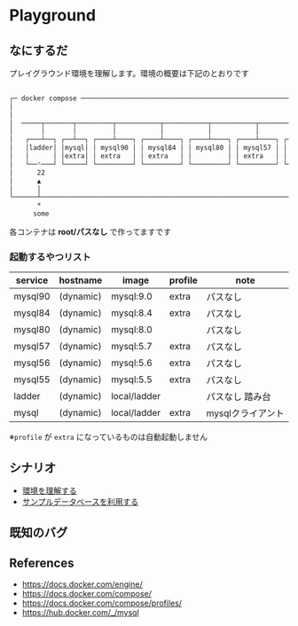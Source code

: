 # Playground
## なにするだ
プレイグラウンド環境を理解します。環境の概要は下記のとおりです

```sh
                                                                                                
┌─ docker compose ────────────────────────────────────────────────────────────────────────────┐ 
│                                                                                             │ 
│                                                                                             │ 
│  ─────┬───────┬─────────┬───────────┬───────────┬───────────┬───────────┬───────────┬─────  │ 
│       │       │         │           │           │           │           │           │       │ 
│   ┌───┴──┐ ┌──┴──┐ ┌────┴────┐ ┌────┴────┐ ┌────┴────┐ ┌────┴────┐ ┌────┴────┐ ┌────┴────┐  │ 
│   │ladder│ │mysql│ │ mysql90 │ │ mysql84 │ │ mysql80 │ │ mysql57 │ │ mysql56 │ │ mysql55 │  │ 
│   │      │ │extra│ │ extra   │ │ extra   │ │         │ │ extra   │ │ extra   │ │ extra   │  │ 
│   └──*───┘ └─────┘ └─────────┘ └─────────┘ └─────────┘ └─────────┘ └─────────┘ └─────────┘  │ 
│      22                                                                                     │ 
│      ▲                                                                                      │ 
│      │                                                                                      │ 
└──────┴──────────────────────────────────────────────────────────────────────────────────────┘ 
       * 
      some                                                                                              
```
各コンテナは **root/パスなし** で作ってますです  

### 起動するやつリスト 
| service | hostname  | image        | profile | note              |
| ------- | --------- | ------------ | ------- | ----------------- |
| mysql90 | (dynamic) | mysql:9.0    | extra   | パスなし          |
| mysql84 | (dynamic) | mysql:8.4    | extra   | パスなし          |
| mysql80 | (dynamic) | mysql:8.0    |         | パスなし          |
| mysql57 | (dynamic) | mysql:5.7    | extra   | パスなし          |
| mysql56 | (dynamic) | mysql:5.6    | extra   | パスなし          |
| mysql55 | (dynamic) | mysql:5.5    | extra   | パスなし          |
| ladder  | (dynamic) | local/ladder |         | パスなし 踏み台   |
| mysql   | (dynamic) | local/ladder | extra   | mysqlクライアント |

※`profile` が `extra` になっているものは自動起動しません  

## シナリオ
 * [環境を理解する](./scenario01/README.md)
 * [サンプルデータベースを利用する](./scenario02/README.md)

## 既知のバグ

## References
* https://docs.docker.com/engine/
* https://docs.docker.com/compose/
* https://docs.docker.com/compose/profiles/
* https://hub.docker.com/_/mysql